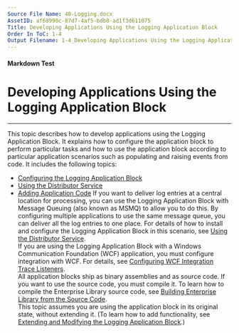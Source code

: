 ```yaml
---
Source File Name: 40-Logging.docx
AssetID: af68990c-87d7-4af5-bdb8-ad1f3d611075
Title: Developing Applications Using the Logging Application Block
Order In ToC: 1-4
Output Filename: 1-4_Developing Applications Using the Logging Application Block.markdown
---
```


#### Markdown Test ####
# Developing Applications Using the Logging Application Block #
----------

This topic describes how to develop applications using the Logging Application Block. It explains how to configure the application block to perform particular tasks and how to use the application block according to particular application scenarios such as populating and raising events from code. It includes the following topics:  
+ <a href="test-markdown_8f4b85fc-1789-488a-ab1e-e8b67459d95d.html" xmlns:dt="uuid:C2F41010-65B3-11d1-A29F-00AA00C14882" xmlns:xlink="http://www.w3.org/1999/xlink" xmlns:MSHelp="http://msdn.microsoft.com/mshelp">Configuring the Logging Application Block</a>
+ <a href="test-markdown_ef65d516-04b0-44c2-a750-4e15aab636fd.html" xmlns:dt="uuid:C2F41010-65B3-11d1-A29F-00AA00C14882" xmlns:xlink="http://www.w3.org/1999/xlink" xmlns:MSHelp="http://msdn.microsoft.com/mshelp">Using the Distributor Service</a>
+ <a href="test-markdown_730d69d7-7e0f-4b21-8ab8-725bcec1bfd3.html" xmlns:dt="uuid:C2F41010-65B3-11d1-A29F-00AA00C14882" xmlns:xlink="http://www.w3.org/1999/xlink" xmlns:MSHelp="http://msdn.microsoft.com/mshelp">Adding Application Code</a>
If you want to deliver log entries at a central location for processing, you can use the Logging Application Block with Message Queuing (also known as MSMQ) to allow you to do this. By configuring multiple applications to use the same message queue, you can deliver all the log entries to one place. For details of how to install and configure the Logging Application Block in this scenario, see <a href="test-markdown_ef65d516-04b0-44c2-a750-4e15aab636fd.html" xmlns:dt="uuid:C2F41010-65B3-11d1-A29F-00AA00C14882" xmlns:xlink="http://www.w3.org/1999/xlink" xmlns:MSHelp="http://msdn.microsoft.com/mshelp">Using the Distributor Service</a>.  
If you are using the Logging Application Block with a Windows Communication Foundation (WCF) application, you must configure integration with WCF. For details, see <a href="test-markdown_4b216b82-b77d-41c3-bb14-cc1bf5d29db2.html" xmlns:dt="uuid:C2F41010-65B3-11d1-A29F-00AA00C14882" xmlns:xlink="http://www.w3.org/1999/xlink" xmlns:MSHelp="http://msdn.microsoft.com/mshelp">Configuring WCF Integration Trace Listeners</a>.  
All application blocks ship as binary assemblies and as source code. If you want to use the source code, you must compile it. To learn how to compile the Enterprise Library source code, see <a href="test-markdown_e13a03ac-387f-4300-bff0-f97c33628f47.html" xmlns:dt="uuid:C2F41010-65B3-11d1-A29F-00AA00C14882" xmlns:xlink="http://www.w3.org/1999/xlink" xmlns:MSHelp="http://msdn.microsoft.com/mshelp">Building Enterprise Library from the Source Code</a>.   
This topic assumes you are using the application block in its original state, without extending it. (To learn how to add functionality, see <a href="test-markdown_5d44c59c-4981-431a-aa38-5f466d4586c7.html" xmlns:dt="uuid:C2F41010-65B3-11d1-A29F-00AA00C14882" xmlns:xlink="http://www.w3.org/1999/xlink" xmlns:MSHelp="http://msdn.microsoft.com/mshelp">Extending and Modifying the Logging Application Block</a>.)  

